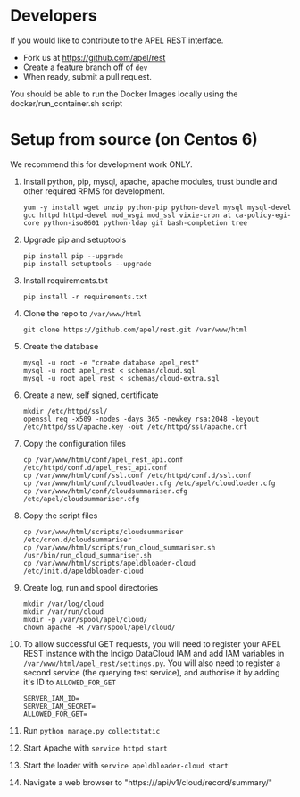 # Developers

If you would like to contribute to the APEL REST interface. 

* Fork us at https://github.com/apel/rest
* Create a feature branch off of `dev`
* When ready, submit a pull request.

You should be able to run the Docker Images locally using the docker/run_container.sh script

# Setup from source (on Centos 6)
We recommend this for development work ONLY.

1. Install python, pip, mysql, apache, apache modules, trust bundle and other required RPMS for development.
    ```
    yum -y install wget unzip python-pip python-devel mysql mysql-devel gcc httpd httpd-devel mod_wsgi mod_ssl vixie-cron at ca-policy-egi-core python-iso8601 python-ldap git bash-completion tree
    ```
    
2. Upgrade pip and setuptools
    ```
    pip install pip --upgrade
    pip install setuptools --upgrade
    ```
    
3. Install requirements.txt
    ```
    pip install -r requirements.txt
    ```

4. Clone the repo to `/var/www/html`
    ```
    git clone https://github.com/apel/rest.git /var/www/html
    ```

5. Create the database
    ```
    mysql -u root -e "create database apel_rest"
    mysql -u root apel_rest < schemas/cloud.sql
    mysql -u root apel_rest < schemas/cloud-extra.sql
    ```

6. Create a new, self signed, certificate
    ```
    mkdir /etc/httpd/ssl/
    openssl req -x509 -nodes -days 365 -newkey rsa:2048 -keyout /etc/httpd/ssl/apache.key -out /etc/httpd/ssl/apache.crt
    ```

7. Copy the configuration files
    ```
    cp /var/www/html/conf/apel_rest_api.conf /etc/httpd/conf.d/apel_rest_api.conf
    cp /var/www/html/conf/ssl.conf /etc/httpd/conf.d/ssl.conf
    cp /var/www/html/conf/cloudloader.cfg /etc/apel/cloudloader.cfg
    cp /var/www/html/conf/cloudsummariser.cfg /etc/apel/cloudsummariser.cfg
    ```

8. Copy the script files
    ```
    cp /var/www/html/scripts/cloudsummariser /etc/cron.d/cloudsummariser
    cp /var/www/html/scripts/run_cloud_summariser.sh /usr/bin/run_cloud_summariser.sh
    cp /var/www/html/scripts/apeldbloader-cloud /etc/init.d/apeldbloader-cloud
    ```

9. Create log, run and spool directories
     ```
     mkdir /var/log/cloud
     mkdir /var/run/cloud
     mkdir -p /var/spool/apel/cloud/
     chown apache -R /var/spool/apel/cloud/
     ```

10. To allow successful GET requests, you will need to register your APEL REST instance with the Indigo DataCloud IAM and add IAM variables in `/var/www/html/apel_rest/settings.py`. You will also need to register a second service (the querying test service), and authorise it by adding it's ID to `ALLOWED_FOR_GET`
    ```
    SERVER_IAM_ID=
    SERVER_IAM_SECRET=
    ALLOWED_FOR_GET=
    ```

11. Run `python manage.py collectstatic`

12. Start Apache with `service httpd start`

13. Start the loader with `service apeldbloader-cloud start`

14. Navigate a web browser to "https://<hostname>/api/v1/cloud/record/summary/"
